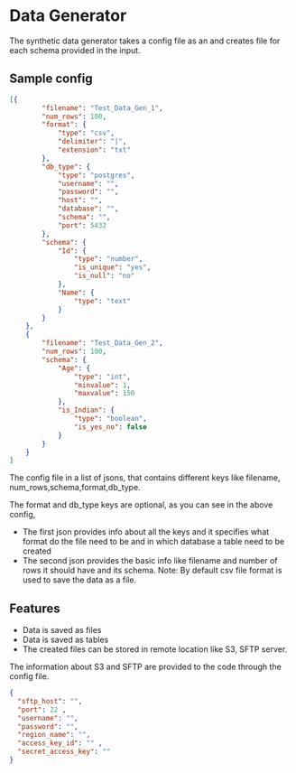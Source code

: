 
#  Data Generator

The synthetic data generator takes a config file as an and creates file for each schema provided in the input.



## Sample config

```json
[{
		"filename": "Test_Data_Gen_1",
		"num_rows": 100,
		"format": {
			"type": "csv",
			"delimiter": "|",
			"extension": "txt"
		},
		"db_type": {
			"type": "postgres",
			"username": "",
			"password": "",
			"host": "",
			"database": "",
			"schema": "",
			"port": 5432
		},
		"schema": {
			"Id": {
				"type": "number",
				"is_unique": "yes",
				"is_null": "no"
			},
			"Name": {
				"type": "text"
			}
		}
	},
	{
		"filename": "Test_Data_Gen_2",
		"num_rows": 100,
		"schema": {
			"Age": {
				"type": "int",
				"minvalue": 1,
				"maxvalue": 150
			},
			"is_Indian": {
				"type": "boolean",
				"is_yes_no": false
			}
		}
	}
]
```

The config file in a list of jsons, that contains different keys like filename, num_rows,schema,format,db_type.

The format and db_type keys are optional, as you can see in the above config,
* The first json provides info about all the keys and it specifies what format do the file need to be and in which database a table need to be created
* The second json provides the basic info like filename and number of rows it should have and its schema.
Note: By default csv file format is used to save the data as a file.




## Features

- Data is saved as files
- Data is saved as tables
- The created files can be stored in remote location like S3, SFTP server.

The information about S3 and SFTP are provided to the code through the config file.

```json
{
  "sftp_host": "",
  "port": 22 ,
  "username": "",
  "password": "",
  "region_name": "",
  "access_key_id": "" ,
  "secret_access_key": ""
}
```

